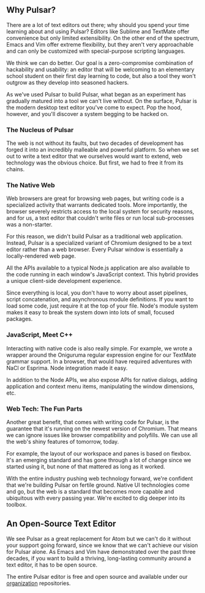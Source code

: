 ## Why Pulsar?

There are a lot of text editors out there; why should you spend your time
learning about and using Pulsar? Editors like Sublime and TextMate offer
convenience but only limited extensibility. On the other end of the spectrum,
Emacs and Vim offer extreme flexibility, but they aren't very approachable and
can only be customized with special-purpose scripting languages.

We think we can do better. Our goal is a zero-compromise combination of
hackability and usability: an editor that will be welcoming to an elementary
school student on their first day learning to code, but also a tool they won't
outgrow as they develop into seasoned hackers.

As we've used Pulsar to build Pulsar, what began as an experiment has gradually
matured into a tool we can't live without. On the surface, Pulsar is the modern
desktop text editor you've come to expect. Pop the hood, however, and you'll
discover a system begging to be hacked on.

### The Nucleus of Pulsar

The web is not without its faults, but two decades of development has forged it
into an incredibly malleable and powerful platform. So when we set out to write
a text editor that we ourselves would want to extend, web technology was the
obvious choice. But first, we had to free it from its chains.

### The Native Web

Web browsers are great for browsing web pages, but writing code is a specialized
activity that warrants dedicated tools. More importantly, the browser severely
restricts access to the local system for security reasons, and for us, a text
editor that couldn't write files or run local sub-processes was a non-starter.

For this reason, we didn't build Pulsar as a traditional web application.
Instead, Pulsar is a specialized variant of Chromium designed to be a text
editor rather than a web browser. Every Pulsar window is essentially a
locally-rendered web page.

All the APIs available to a typical Node.js application are also available to
the code running in each window's JavaScript context. This hybrid provides a
unique client-side development experience.

Since everything is local, you don't have to worry about asset pipelines, script
concatenation, and asynchronous module definitions. If you want to load some
code, just require it at the top of your file. Node's module system makes it
easy to break the system down into lots of small, focused packages.

### JavaScript, Meet C++

Interacting with native code is also really simple. For example, we wrote a
wrapper around the Oniguruma regular expression engine for our TextMate grammar
support. In a browser, that would have required adventures with NaCl or Esprima.
Node integration made it easy.

In addition to the Node APIs, we also expose APIs for native dialogs, adding
application and context menu items, manipulating the window dimensions, etc.

### Web Tech: The Fun Parts

Another great benefit, that comes with writing code for Pulsar, is the guarantee
that it's running on the newest version of Chromium. That means we can ignore
issues like browser compatibility and polyfills. We can use all the web's shiny
features of tomorrow, today.

For example, the layout of our workspace and panes is based on flexbox. It's an
emerging standard and has gone through a lot of change since we started using
it, but none of that mattered as long as it worked.

With the entire industry pushing web technology forward, we're confident that
we're building Pulsar on fertile ground. Native UI technologies come and go, but
the web is a standard that becomes more capable and ubiquitous with every
passing year. We're excited to dig deeper into its toolbox.

## An Open-Source Text Editor

We see Pulsar as a great replacement for Atom but we can't do it without your
support going forward, since we know that we can't achieve our vision for 
Pulsar alone. As Emacs and Vim have demonstrated over the past three 
decades, if you want to build a thriving, long-lasting community around 
a text editor, it has to be open source.

The entire Pulsar editor is free and open source and available under our
[organization](https://github.com/pulsar-edit) repositories.
